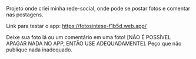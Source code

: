 Projeto onde criei minha rede-social, onde pode se postar fotos e comentar nas postagens.

Link para testar o app: https://fotosintese-f1b5d.web.app/

Deixe sua foto lá ou um comentário em uma foto!
[NÃO É POSSÍVEL APAGAR NADA NO APP, ENTÃO USE ADEQUADAMENTE].
Peço que não publique nada inadequado.
